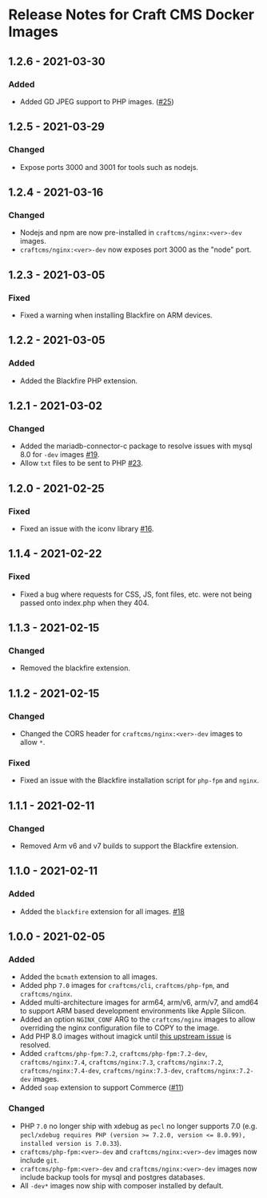 # Release Notes for Craft CMS Docker Images

## 1.2.6 - 2021-03-30

### Added
- Added GD JPEG support to PHP images. ([#25](https://github.com/craftcms/docker/issues/25))

## 1.2.5 - 2021-03-29

### Changed
- Expose ports 3000 and 3001 for tools such as nodejs.

## 1.2.4 - 2021-03-16

### Changed
- Nodejs and npm are now pre-installed in `craftcms/nginx:<ver>-dev` images.
- `craftcms/nginx:<ver>-dev` now exposes port 3000 as the "node" port.

## 1.2.3 - 2021-03-05

### Fixed
- Fixed a warning when installing Blackfire on ARM devices.

## 1.2.2 - 2021-03-05

### Added
- Added the Blackfire PHP extension.

## 1.2.1 - 2021-03-02

### Changed
- Added the mariadb-connector-c package to resolve issues with mysql 8.0 for `-dev` images [#19](https://github.com/craftcms/docker/issues/19).
- Allow `txt` files to be sent to PHP [#23](https://github.com/craftcms/docker/issues/23).

## 1.2.0 - 2021-02-25

### Fixed
- Fixed an issue with the iconv library [#16](https://github.com/craftcms/docker/issues/16).

## 1.1.4 - 2021-02-22

### Fixed
- Fixed a bug where requests for CSS, JS, font files, etc. were not being passed onto index.php when they 404.

## 1.1.3 - 2021-02-15

### Changed
- Removed the blackfire extension.

## 1.1.2 - 2021-02-15

### Changed
- Changed the CORS header for `craftcms/nginx:<ver>-dev` images to allow `*`.

### Fixed
- Fixed an issue with the Blackfire installation script for `php-fpm` and `nginx`.

## 1.1.1 - 2021-02-11

### Changed
- Removed Arm v6 and v7 builds to support the Blackfire extension.

## 1.1.0 - 2021-02-11

### Added
- Added the `blackfire` extension for all images. [#18](https://github.com/craftcms/docker/issues/18)

## 1.0.0 - 2021-02-05

### Added
- Added the `bcmath` extension to all images.
- Added php `7.0` images for `craftcms/cli`, `craftcms/php-fpm`, and `craftcms/nginx`.
- Added multi-architecture images for arm64, arm/v6, arm/v7, and amd64 to support ARM based development environments like Apple Silicon.
- Added an option `NGINX_CONF` ARG to the `craftcms/nginx` images to allow overriding the nginx configuration file to COPY to the image.
- Add PHP 8.0 images without imagick until [this upstream issue](https://github.com/Imagick/imagick/issues/358) is resolved.
- Added `craftcms/php-fpm:7.2`, `craftcms/php-fpm:7.2-dev`, `craftcms/nginx:7.4`, `craftcms/nginx:7.3`, `craftcms/nginx:7.2`, `craftcms/nginx:7.4-dev`, `craftcms/nginx:7.3-dev`, `craftcms/nginx:7.2-dev` images.
- Added `soap` extension to support Commerce ([#11](https://github.com/craftcms/docker/issues/11))

### Changed
- PHP `7.0` no longer ship with xdebug as `pecl` no longer supports 7.0 (e.g. `pecl/xdebug requires PHP (version >= 7.2.0, version <= 8.0.99), installed version is 7.0.33`).
- `craftcms/php-fpm:<ver>-dev` and `craftcms/nginx:<ver>-dev` images now include `git`.
- `craftcms/php-fpm:<ver>-dev` and `craftcms/nginx:<ver>-dev` images now include backup tools for mysql and postgres databases.
- All `-dev*` images now ship with composer installed by default.
